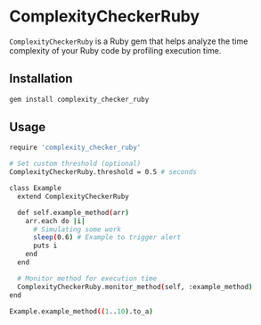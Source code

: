 # ComplexityCheckerRuby

`ComplexityCheckerRuby` is a Ruby gem that helps analyze the time complexity of your Ruby code by profiling execution time.

## Installation

```bash
gem install complexity_checker_ruby
```

## Usage
```bash
require 'complexity_checker_ruby'

# Set custom threshold (optional)
ComplexityCheckerRuby.threshold = 0.5 # seconds

class Example
  extend ComplexityCheckerRuby

  def self.example_method(arr)
    arr.each do |i|
      # Simulating some work
      sleep(0.6) # Example to trigger alert
      puts i
    end
  end

  # Monitor method for execution time
  ComplexityCheckerRuby.monitor_method(self, :example_method)
end

Example.example_method((1..10).to_a)
```